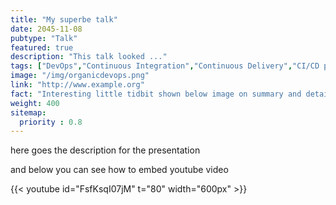 ```yaml
---
title: "My superbe talk"
date: 2045-11-08
pubtype: "Talk"
featured: true
description: "This talk looked ..."
tags: ["DevOps","Continuous Integration","Continuous Delivery","CI/CD pipelines","agile","Culture"]
image: "/img/organicdevops.png"
link: "http://www.example.org"
fact: "Interesting little tidbit shown below image on summary and detail page"
weight: 400
sitemap:
  priority : 0.8
---
```



here goes the description for the presentation

and below you can see how to embed youtube video

{{< youtube id="FsfKsqI07jM" t="80" width="600px" >}}